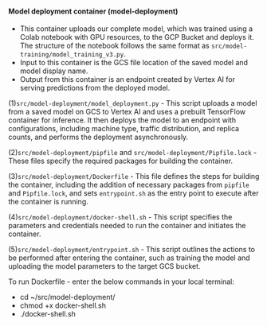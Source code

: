 #### Model deployment container (model-deployment)

-   This container uploads our complete model, which was trained using a Colab notebook with GPU resources, to the GCP Bucket and deploys it. The structure of the notebook follows the same format as `src/model-training/model_training_v3.py`.
-   Input to this container is the GCS file location of the saved model and model display name.
-   Output from this container is an endpoint created by Vertex AI for serving predictions from the deployed model.

(1)`src/model-deployment/model_deployment.py` - This script uploads a model from a saved model on GCS to Vertex AI and uses a prebuilt TensorFlow container for inference. It then deploys the model to an endpoint with configurations, including machine type, traffic distribution, and replica counts, and performs the deployment asynchronously.

(2)`src/model-deployment/pipfile` and `src/model-deployment/Pipfile.lock` - These files specify the required packages for building the container.

(3)`src/model-deployment/Dockerfile` - This file defines the steps for building the container, including the addition of necessary packages from `pipfile` and `Pipfile.lock`, and sets `entrypoint.sh` as the entry point to execute after the container is running.

(4)`src/model-deployment/docker-shell.sh` - This script specifies the parameters and credentials needed to run the container and initiates the container.

(5)`src/model-deployment/entrypoint.sh` - This script outlines the actions to be performed after entering the container, such as training the model and uploading the model parameters to the target GCS bucket.

To run Dockerfile - enter the below commands in your local terminal:

-   cd ~/src/model-deployment/
-   chmod +x docker-shell.sh
-   ./docker-shell.sh